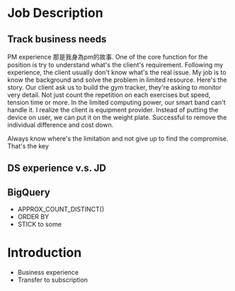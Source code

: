 # Job Description
## Track business needs
PM experience
那是我身為pm的故事. One of the core function for the position is try to understand what's the client's requirement.  Following my experience, the client usually don't know what's the real issue. My job is to know the background and solve the problem in limited resource. Here's the story. Our client ask us to build the gym tracker, they're asking to monitor very detail. Not just count the repetition on each exercises but speed, tension time or more. In the limited computing power, our smart band can't handle it. I realize the client is equipment provider. Instead of putting the device on user, we can put it on the weight plate. Successful to remove the individual difference and cost down. 

Always know where's the limitation and not give up to find the compromise. That's the key


##  DS experience v.s. JD

## BigQuery
- APPROX_COUNT_DISTINCT()
- ORDER BY
- STICK to some 


# Introduction
- Business experience
- Transfer to subscription
<!--stackedit_data:
eyJoaXN0b3J5IjpbMjQxMjcwNzIwLDI5OTk1NjU2MiwtMTgwMj
MwOTk3M119
-->